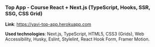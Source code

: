 ### Top App - Course React + Next.js (TypeScript, Hooks, SSR, SSG, CSS Grid)

**Link**: https://yavi-top-app.herokuapp.com

**Used technologies**: Next.js, TypeScript, HTML5, CSS3 (Grids), Web Accessibility, Husky, Eslint, Stylelint, React Hook Form, Framer Motion.
